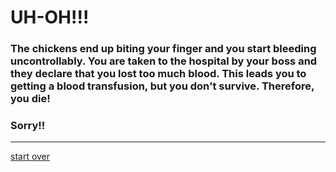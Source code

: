 # UH-OH!!!  
### The chickens end up biting your finger and you start bleeding uncontrollably. You are taken to the hospital by your boss and they declare that you lost too much blood. This leads you to getting a blood transfusion, but you don't survive. Therefore, you die!  
### Sorry!!
--- 
 
[start over](start.md)
